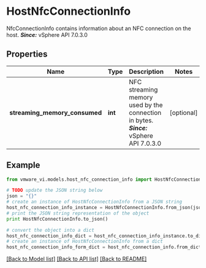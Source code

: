 # HostNfcConnectionInfo

NfcConnectionInfo contains information about an NFC connection on the host.  ***Since:*** vSphere API 7.0.3.0 

## Properties
Name | Type | Description | Notes
------------ | ------------- | ------------- | -------------
**streaming_memory_consumed** | **int** | NFC streaming memory used by the connection in bytes.  ***Since:*** vSphere API 7.0.3.0  | [optional] 

## Example

```python
from vmware_vi.models.host_nfc_connection_info import HostNfcConnectionInfo

# TODO update the JSON string below
json = "{}"
# create an instance of HostNfcConnectionInfo from a JSON string
host_nfc_connection_info_instance = HostNfcConnectionInfo.from_json(json)
# print the JSON string representation of the object
print HostNfcConnectionInfo.to_json()

# convert the object into a dict
host_nfc_connection_info_dict = host_nfc_connection_info_instance.to_dict()
# create an instance of HostNfcConnectionInfo from a dict
host_nfc_connection_info_form_dict = host_nfc_connection_info.from_dict(host_nfc_connection_info_dict)
```
[[Back to Model list]](../README.md#documentation-for-models) [[Back to API list]](../README.md#documentation-for-api-endpoints) [[Back to README]](../README.md)


